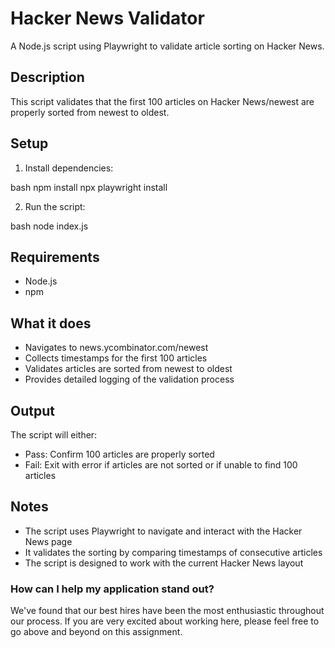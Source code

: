 # Hacker News Validator

A Node.js script using Playwright to validate article sorting on Hacker News.

## Description
This script validates that the first 100 articles on Hacker News/newest are properly sorted from newest to oldest.

## Setup
1. Install dependencies:

bash
npm install
npx playwright install

2. Run the script:

bash
node index.js


## Requirements
- Node.js
- npm

## What it does
- Navigates to news.ycombinator.com/newest
- Collects timestamps for the first 100 articles
- Validates articles are sorted from newest to oldest
- Provides detailed logging of the validation process

## Output
The script will either:
- Pass: Confirm 100 articles are properly sorted
- Fail: Exit with error if articles are not sorted or if unable to find 100 articles

## Notes
- The script uses Playwright to navigate and interact with the Hacker News page
- It validates the sorting by comparing timestamps of consecutive articles
- The script is designed to work with the current Hacker News layout


### How can I help my application stand out?

We've found that our best hires have been the most enthusiastic throughout our process. If you are very excited about working here, please feel free to go above and beyond on this assignment.
